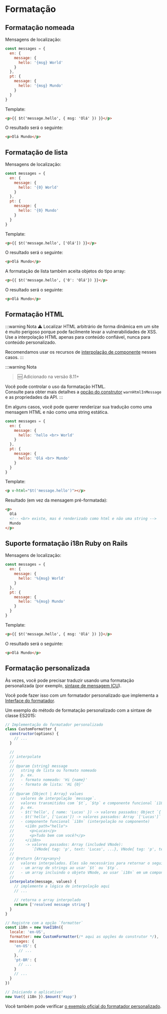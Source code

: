 # Formatação

## Formatação nomeada

Mensagens de localização:

```js
const messages = {
  en: {
    message: {
      hello: '{msg} World'
    }
  },
  pt: {
    message: {
      hello: '{msg} Mundo'
    }
  }
}
```

Template:

```html
<p>{{ $t('message.hello', { msg: 'Olá' }) }}</p>
```

O resultado será o seguinte:

```html
<p>Olá Mundo</p>
```

## Formatação de lista

Mensagens de localização:

```js
const messages = {
  en: {
    message: {
      hello: '{0} World'
    }
  },
  pt: {
    message: {
      hello: '{0} Mundo'
    }
  }
}
```

Template:

```html
<p>{{ $t('message.hello', ['Olá']) }}</p>
```

O resultado será o seguinte:

```html
<p>Olá Mundo</p>
```

A formatação de lista também aceita objetos do tipo array:

```html
<p>{{ $t('message.hello', {'0': 'Olá'}) }}</p>
```

O resultado será o seguinte:

```html
<p>Olá Mundo</p>
```

## Formatação HTML

:::warning Nota
:warning: Localizar HTML arbitrário de forma dinâmica em um site é muito perigoso porque pode facilmente levar a vulnerabilidades de XSS. <br> Use a interpolação HTML apenas para conteúdo confiável, nunca para conteúdo personalizado.

Recomendamos usar os recursos de [interpolação de componente](interpolation.md) nesses casos.
:::

:::warning Nota

> :new: Adicionado na versão 8.11+

Você pode controlar o uso da formatação HTML. <br> Consulte para obter mais detalhes a [opção do construtor](../api/#opcoes-de-construtor) `warnHtmlInMessage` e as propriedades da API.
:::

Em alguns casos, você pode querer renderizar sua tradução como uma mensagem HTML e não como uma string estática.

```js
const messages = {
  en: {
    message: {
      hello: 'hello <br> World'
    }
  },
  pt: {
    message: {
      hello: 'Olá <br> Mundo'
    }
  }
}
```

Template:

```html
<p v-html="$t('message.hello')"></p>
```

Resultado (em vez da mensagem pré-formatada):

```html
<p>
  Olá
  <!-- <br> existe, mas é renderizado como html e não uma string -->
  Mundo
</p>
```

## Suporte formatação i18n Ruby on Rails

Mensagens de localização:

```js
const messages = {
  en: {
    message: {
      hello: '%{msg} World'
    }
  },
  pt: {
    message: {
      hello: '%{msg} Mundo'
    }
  }
}
```

Template:

```html
<p>{{ $t('message.hello', { msg: 'Olá' }) }}</p>
```

O resultado será o seguinte:

```html
<p>Olá Mundo</p>
```

## Formatação personalizada

Às vezes, você pode precisar traduzir usando uma formatação personalizada (por exemplo, [sintaxe de mensagem ICU](http://userguide.icu-project.org/formatparse/messages)).

Você pode fazer isso com um formatador personalizado que implementa a [Interface do formatador](https://github.com/kazupon/vue-i18n/blob/dev/decls/i18n.js#L145-L147).

Um exemplo do método de formatação personalizado com a sintaxe de classe ES2015:

```js
// Implementação do formatador personalizado
class CustomFormatter {
  constructor(options) {
    // ...
  }

  //
  // interpolate
  //
  // @param {string} message
  //   string de lista ou formato nomeado
  //   p. ex.
  //   - formato nomeado: 'Hi {name}'
  //   - formato de lista: 'Hi {0}'
  //
  // @param {Object | Array} values
  //   valores de interpolação `message`.
  //   valores transmitidos com `$t`, `$tp` e componente funcional `i18n`.
  //   p. ex.
  //   - $t('hello', { name: 'Lucas' }) -> valores passados: Object `{ name: 'Lucas' }`
  //   - $t('hello', ['Lucas']) -> valores passados: Array `['Lucas']`
  //   - componente funcional `i18n` (interpolação no componente)
  //     <i18n path="hello">
  //       <p>Lucas</p>
  //       <p>Tudo bem com você?</p>
  //     </i18n>
  //     -> valores passados: Array (included VNode):
  //        `[VNode{ tag: 'p', text: 'Lucas', ...}, VNode{ tag: 'p', text: 'Tudo bem com você?', ...}]`
  //
  // @return {Array<any>}
  //   valores interpolados. Eles são necessários para retornar o seguinte:
  //   - um array de strings ao usar `$t` ou `$tp`.
  //   - um array incluindo o objeto VNode, ao usar `i18n` em um componente funcional.
  //
  interpolate(message, values) {
    // implemente a lógica de interpolação aqui
    // ...

    // retorna o array interpolado
    return ['resolved message string']
  }
}

// Registre com a opção `formatter`
const i18n = new VueI18n({
  locale: 'en-US',
  formatter: new CustomFormatter(/* aqui as opções do construtor */),
  messages: {
    'en-US': {
      // ...
    },
    'pt-BR': {
      // ...
    }
    // ...
  }
})

// Iniciando o aplicativo!
new Vue({ i18n }).$mount('#app')
```

Você também pode verificar [o exemplo oficial do formatador personalizado](https://github.com/kazupon/vue-i18n/tree/dev/examples/formatting/custom).
